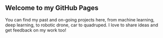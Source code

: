 ## Welcome to my GitHub Pages

You can find my past and on-going projects here, from machine learning, deep learning, to robotic drone, car to quadruped. I love to share ideas and get feedback on my work too!
